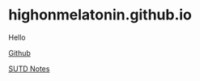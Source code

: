 # highonmelatonin.github.io

Hello

[Github](https://github.com/highonmelatonin)

[SUTD Notes](notes.html)
